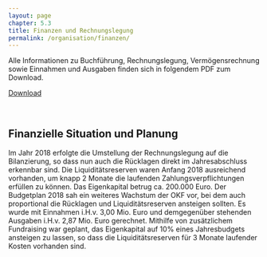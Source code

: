 ```yaml
---
layout: page
chapter: 5.3
title: Finanzen und Rechnungslegung
permalink: /organisation/finanzen/
---
```




Alle Informationen zu Buchführung, Rechnungslegung, Vermögensrechnung sowie Einnahmen und Ausgaben finden sich in folgendem PDF zum Download. 

<a href="/assets/document/Finanzen_Jahresbericht_2018.pdf" class="download-table">Download</a>

<br>

## Finanzielle Situation und Planung

Im Jahr 2018 erfolgte die Umstellung der Rechnungslegung auf die Bilanzierung, so dass nun auch die Rücklagen direkt im Jahresabschluss erkennbar sind. Die Liquiditätsreserven waren Anfang 2018 ausreichend vorhanden, um knapp 2 Monate die laufenden Zahlungsverpflichtungen erfüllen zu können. Das Eigenkapital betrug ca. 200.000 Euro. Der Budgetplan 2018 sah ein weiteres Wachstum der OKF vor, bei dem auch proportional die Rücklagen und Liquiditätsreserven ansteigen sollten. Es wurde mit Einnahmen i.H.v. 3,00 Mio. Euro und demgegenüber stehenden Ausgaben i.H.v. 2,87 Mio. Euro gerechnet. Mithilfe von zusätzlichem Fundraising war geplant, das Eigenkapital auf 10% eines Jahresbudgets ansteigen zu lassen, so dass die Liquiditätsreserven für 3 Monate laufender Kosten vorhanden sind.
